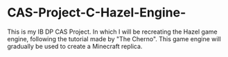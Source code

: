 # CAS-Project-C-Hazel-Engine-
This is my IB DP CAS Project. In which I will be recreating the Hazel game engine, following the tutorial made by "The Cherno". This game engine will gradually be used to create a Minecraft replica. 
